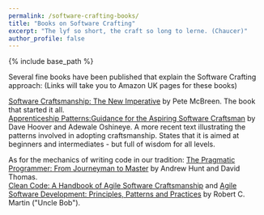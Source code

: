 ```yaml
---
permalink: /software-crafting-books/
title: "Books on Software Crafting"
excerpt: "The lyf so short, the craft so long to lerne. (Chaucer)"
author_profile: false
---
```


{% include base_path %}

Several fine books have been published that explain the Software Crafting approach: (Links will take you to Amazon UK pages for these books)

<a href="http://www.amazon.co.uk/Software-Craftsmanship-Imperative-Pete-McBreen/dp/0201733862/ref=sr_1_1?ie=UTF8&s=books&qid=1260911342&sr=8-1">Software Craftsmanship: The New Imperative</a> by Pete McBreen. The book that started it all.
<br/>
<a href="http://www.amazon.co.uk/Apprenticeship-Patterns-Guidance-Aspiring-Craftsman/dp/0596518382/ref=pd_sim_b_2">Apprenticeship Patterns:Guidance for the Aspiring Software Craftsman</a> by Dave Hoover and Adewale Oshineye. A more recent text illustrating the patterns involved in adopting craftsmanship. States that it is aimed at beginners and intermediates - but full of wisdom for all levels.
<br/>

As for the mechanics of writing code in our tradition:
<a href="http://www.amazon.co.uk/Pragmatic-Programmer-Andrew-Hunt/dp/020161622X/ref=sr_1_1?ie=UTF8&s=books&qid=1260911837&sr=1-1">The Pragmatic Programmer: From Journeyman to Master</a> by Andrew Hunt and David Thomas.
<br/>
<a href="http://www.amazon.co.uk/Clean-Code-Handbook-Software-Craftsmanship/dp/0132350882/ref=pd_sim_b_2">Clean Code: A Handbook of Agile Software Craftsmanship</a> and <a href="http://www.amazon.co.uk/Software-Development-Principles-Patterns-Practices/dp/0135974445/ref=sr_1_2?ie=UTF8&s=books&qid=1260911715&sr=1-2">Agile Software Development: Principles, Patterns and Practices</a> by Robert C. Martin ("Uncle Bob").
 
 
